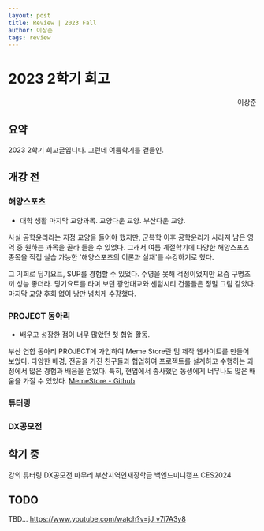 ```yaml
---
layout: post
title: Review | 2023 Fall 
author: 이상준
tags: review
---
```


# 2023 2학기 회고
<p style="text-align: right;">이상준</p>

## 요약 
2023 2학기 회고글입니다. 
그런데 여름학기를 곁들인.

## 개강 전
### 해양스포츠
- 대학 생활 마지막 교양과목. 교양다운 교양. 부산다운 교양.

사실 공학윤리라는 지정 교양을 들어야 했지만, 군복학 이후 공학윤리가 사라져 남은 영역 중 원하는 과목을 골라 들을 수 있었다. 그래서 여름 계절학기에 다양한 해양스포츠 종목을 직접 실습 가능한 '해양스포츠의 이론과 실재'를 수강하기로 했다.

그 기회로 딩기요트, SUP를 경험할 수 있었다. 수영을 못해 걱정이었지만 요즘 구명조끼 성능 좋더라. 딩기요트를 타며 보던 광안대교와 센텀시티 건물들은 정말 그림 같았다. 마지막 교양 후회 없이 낭만 넘치게 수강했다.

### PROJECT 동아리
- 배우고 성장한 점이 너무 많았던 첫 협업 활동.

부산 연합 동아리 PROJECT에 가입하여 Meme Store란 밈 제작 웹사이트를 만들어 보았다. 다양한 배경, 전공을 가진 친구들과 협업하여 프로젝트를 설계하고 수행하는 과정에서 많은 경험과 배움을 얻었다. 특히, 현업에서 종사했던 동생에게 너무나도 많은 배움을 가질 수 있었다. 
[MemeStore - Github](https://github.com/WebPHub/MemeStore)

### 튜터링
### DX공모전 

## 학기 중
강의
튜터링
DX공모전 마무리
부산지역인재장학금
백엔드미니캠프
CES2024

## TODO
TBD...
https://www.youtube.com/watch?v=jJ_v7l7A3y8